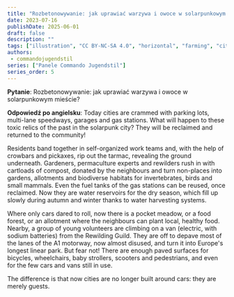 ```yaml
---
title: "Rozbetonowywanie: jak uprawiać warzywa i owoce w solarpunkowym mieście?"
date: 2023-07-16
publishDate: 2025-06-01
draft: false
description: ""
tags: ["illustration", "CC BY-NC-SA 4.0", "horizontal", "farming", "city"]
authors:
 - commandojugendstil
series: ["Panele Commando Jugendstil"]
series_order: 5
---
```


**Pytanie**: 
Rozbetonowywanie: jak uprawiać warzywa i owoce w solarpunkowym mieście?

**Odpowiedź po angielsku**:
Today cities are crammed with parking lots, multi-lane speedways, garages and gas stations.
What will happen to these toxic relics of the past in the solarpunk city?
They will be reclaimed and returned to the community!

Residents band together in self-organized work teams and, with the help of crowbars and pickaxes, rip out the tarmac, revealing the ground underneath.
Gardeners, permaculture experts and rewilders rush in with cartloads of compost, donated by the neighbours and turn non-places into gardens, allotments and biodiverse habitats for invertebrates, birds and small mammals.
Even the fuel tanks of the gas stations can be reused, once reclaimed. Now they are water reservoirs for the dry season, which fill up slowly during autumn and winter thanks to water harvesting systems.

Where only cars dared to roll, now there is a pocket meadow, or a food forest, or an allotment where the neighbours can plant local, healthy food.
Nearby, a group of young volunteers are climbing on a van (electric, with sodium batteries) from the Rewilding Guild. They are off to depave most of the lanes of the A1 motorway, now almost disused, and turn it into Europe's longest linear park.
But fear not! There are enough paved surfaces for bicycles, wheelchairs, baby strollers, scooters and pedestrians, and even for the few cars and vans still in use.

The difference is that now cities are no longer built around cars: they are merely guests.
